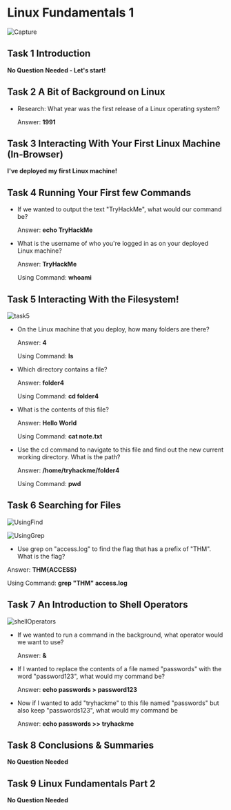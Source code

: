 # Linux Fundamentals 1

![Capture](https://user-images.githubusercontent.com/51766689/134958150-272c7557-dad6-426c-84fa-6b2e1c6a84ab.PNG)

## Task 1 Introduction

**No Question Needed - Let's start!**

## Task 2 A Bit of Background on Linux

* Research: What year was the first release of a Linux operating system?

    Answer: **1991**

## Task 3 Interacting With Your First Linux Machine (In-Browser)

**I've deployed my first Linux machine!**

## Task 4 Running Your First few Commands

* If we wanted to output the text "TryHackMe", what would our command be?

    Answer: **echo TryHackMe**

* What is the username of who you're logged in as on your deployed Linux machine?

    Answer: **TryHackMe** 
    
    Using Command: **whoami** 

## Task 5 Interacting With the Filesystem!

![task5](https://user-images.githubusercontent.com/51766689/135131232-6f58065c-f8da-41a5-8ff4-9c571460d754.PNG)

* On the Linux machine that you deploy, how many folders are there?

    Answer: **4** 
    
    Using Command: **ls**

* Which directory contains a file? 

    Answer: **folder4** 
    
    Using Command: **cd folder4**

* What is the contents of this file?

    Answer: **Hello World** 
    
    Using Command: **cat note.txt**

* Use the cd command to navigate to this file and find out the new current working directory. What is the path?

    Answer: **/home/tryhackme/folder4**
    
    Using Command: **pwd**


## Task 6 Searching for Files

![UsingFind](https://user-images.githubusercontent.com/51766689/135303938-55e90637-d420-438b-9cb8-49ede756e9fb.PNG)

![UsingGrep](https://user-images.githubusercontent.com/51766689/135303934-c63ad10b-e942-478d-8b2e-77f9bab528e8.PNG)

* Use grep on "access.log" to find the flag that has a prefix of "THM". What is the flag?

 Answer: **THM{ACCESS}** 
 
 Using Command: **grep "THM" access.log**

## Task 7 An Introduction to Shell Operators

![shellOperators](https://user-images.githubusercontent.com/51766689/135306941-db3dc381-0f09-4bd9-9ce5-e514be733fa1.PNG)

* If we wanted to run a command in the background, what operator would we want to use? 

  Answer: **&**

* If I wanted to replace the contents of a file named "passwords" with the word "password123", what would my command be?

  Answer: **echo passwords > password123**

* Now if I wanted to add "tryhackme" to this file named "passwords" but also keep "passwords123", what would my command be

  Answer: **echo passwords >> tryhackme**


## Task 8 Conclusions & Summaries

**No Question Needed**

## Task 9 Linux Fundamentals Part 2

**No Question Needed**